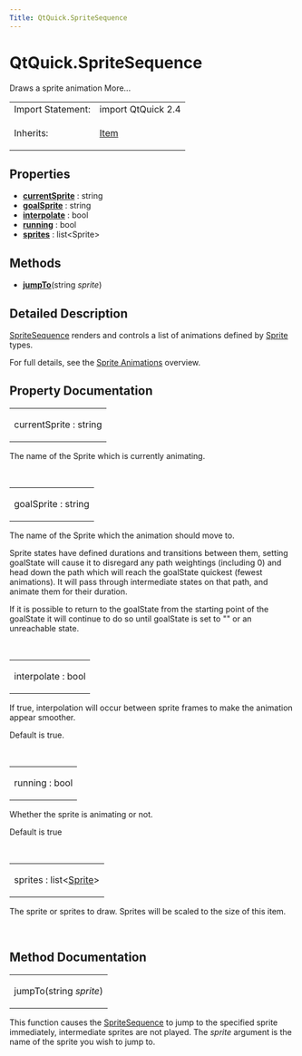 ```yaml
---
Title: QtQuick.SpriteSequence
---
```


# QtQuick.SpriteSequence

<span class="subtitle"></span>
<!-- $$$SpriteSequence-brief -->
<p>Draws a sprite animation More...</p>
<!-- @@@SpriteSequence -->
<table class="alignedsummary">
<tr><td class="memItemLeft rightAlign topAlign"> Import Statement:</td><td class="memItemRight bottomAlign"> import QtQuick 2.4</td></tr><tr><td class="memItemLeft rightAlign topAlign"> Inherits:</td><td class="memItemRight bottomAlign"> <p><a href="QtQuick.Item.md">Item</a></p>
</td></tr></table><ul>
</ul>
<h2 id="properties">Properties</h2>
<ul>
<li class="fn"><b><b><a href="#currentSprite-prop">currentSprite</a></b></b> : string</li>
<li class="fn"><b><b><a href="#goalSprite-prop">goalSprite</a></b></b> : string</li>
<li class="fn"><b><b><a href="#interpolate-prop">interpolate</a></b></b> : bool</li>
<li class="fn"><b><b><a href="#running-prop">running</a></b></b> : bool</li>
<li class="fn"><b><b><a href="#sprites-prop">sprites</a></b></b> : list&lt;Sprite&gt;</li>
</ul>
<h2 id="methods">Methods</h2>
<ul>
<li class="fn"><b><b><a href="#jumpTo-method">jumpTo</a></b></b>(string <i>sprite</i>)</li>
</ul>
<!-- $$$SpriteSequence-description -->
<h2 id="details">Detailed Description</h2>
</p>
<p><a href="QtQuick.qtquick-imageelements-example.md/#spritesequence">SpriteSequence</a> renders and controls a list of animations defined by <a href="QtQuick.Sprite.md">Sprite</a> types.</p>
<p>For full details, see the <a href="QtQuick.qtquick-effects-sprites.md">Sprite Animations</a> overview.</p>
<!-- @@@SpriteSequence -->
<h2>Property Documentation</h2>
<!-- $$$currentSprite -->
<table class="qmlname"><tr valign="top" id="currentSprite-prop"><td class="tblQmlPropNode"><p><span class="name">currentSprite</span> : <span class="type">string</span></p></td></tr></table><p>The name of the Sprite which is currently animating.</p>
<!-- @@@currentSprite -->
<br/>
<!-- $$$goalSprite -->
<table class="qmlname"><tr valign="top" id="goalSprite-prop"><td class="tblQmlPropNode"><p><span class="name">goalSprite</span> : <span class="type">string</span></p></td></tr></table><p>The name of the Sprite which the animation should move to.</p>
<p>Sprite states have defined durations and transitions between them, setting goalState will cause it to disregard any path weightings (including 0) and head down the path which will reach the goalState quickest (fewest animations). It will pass through intermediate states on that path, and animate them for their duration.</p>
<p>If it is possible to return to the goalState from the starting point of the goalState it will continue to do so until goalState is set to &quot;&quot; or an unreachable state.</p>
<!-- @@@goalSprite -->
<br/>
<!-- $$$interpolate -->
<table class="qmlname"><tr valign="top" id="interpolate-prop"><td class="tblQmlPropNode"><p><span class="name">interpolate</span> : <span class="type">bool</span></p></td></tr></table><p>If true, interpolation will occur between sprite frames to make the animation appear smoother.</p>
<p>Default is true.</p>
<!-- @@@interpolate -->
<br/>
<!-- $$$running -->
<table class="qmlname"><tr valign="top" id="running-prop"><td class="tblQmlPropNode"><p><span class="name">running</span> : <span class="type">bool</span></p></td></tr></table><p>Whether the sprite is animating or not.</p>
<p>Default is true</p>
<!-- @@@running -->
<br/>
<!-- $$$sprites -->
<table class="qmlname"><tr valign="top" id="sprites-prop"><td class="tblQmlPropNode"><p><span class="name">sprites</span> : <span class="type">list</span>&lt;<span class="type"><a href="QtQuick.Sprite.md">Sprite</a></span>&gt;</p></td></tr></table><p>The sprite or sprites to draw. Sprites will be scaled to the size of this item.</p>
<!-- @@@sprites -->
<br/>
<h2>Method Documentation</h2>
<!-- $$$jumpTo -->
<table class="qmlname"><tr valign="top" id="jumpTo-method"><td class="tblQmlFuncNode"><p><span class="name">jumpTo</span>(<span class="type">string</span><i> sprite</i>)</p></td></tr></table><p>This function causes the <a href="QtQuick.qtquick-imageelements-example.md/#spritesequence">SpriteSequence</a> to jump to the specified sprite immediately, intermediate sprites are not played. The <i>sprite</i> argument is the name of the sprite you wish to jump to.</p>
<!-- @@@jumpTo -->
<br/>
